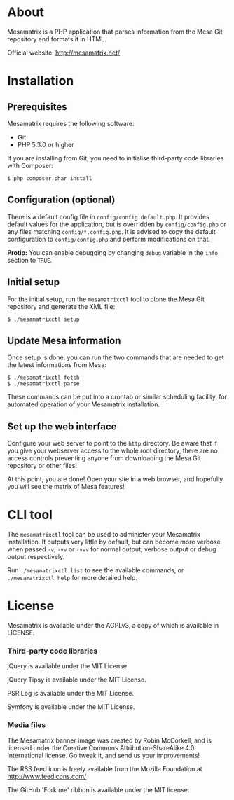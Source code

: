 # About

Mesamatrix is a PHP application that parses information from the Mesa Git
repository and formats it in HTML.

Official website: http://mesamatrix.net/

# Installation

## Prerequisites

Mesamatrix requires the following software:

 * Git
 * PHP 5.3.0 or higher

If you are installing from Git, you need to initialise third-party code
libraries with Composer:

    $ php composer.phar install

## Configuration (optional)

There is a default config file in `config/config.default.php`. It provides
default values for the application, but is overridden by `config/config.php`
or any files matching `config/*.config.php`. It is advised to copy the default
configuration to `config/config.php` and perform modifications on that.

**Protip:** You can enable debugging by changing `debug` variable in the `info`
section to `TRUE`.

## Initial setup

For the initial setup, run the `mesamatrixctl` tool to clone the Mesa Git
repository and generate the XML file:

    $ ./mesamatrixctl setup

## Update Mesa information

Once setup is done, you can run the two commands that are needed to get
the latest informations from Mesa:

    $ ./mesamatrixctl fetch
    $ ./mesamatrixctl parse

These commands can be put into a crontab or similar scheduling facility, for
automated operation of your Mesamatrix installation.

## Set up the web interface

Configure your web server to point to the `http` directory. Be aware that if
you give your webserver access to the whole root directory, there are no access
controls preventing anyone from downloading the Mesa Git repository or other
files!

At this point, you are done! Open your site in a web browser, and hopefully you
will see the matrix of Mesa features!

# CLI tool

The `mesamatrixctl` tool can be used to administer your Mesamatrix
installation. It outputs very little by default, but can become more verbose
when passed `-v`, `-vv` or `-vvv` for normal output, verbose output or debug
output respectively.

Run `./mesamatrixctl list` to see the available commands, or
`./mesamatrixctl help` for more detailed help.

# License

Mesamatrix is available under the AGPLv3, a copy of which is available in
LICENSE.

### Third-party code libraries

jQuery is available under the MIT License.

jQuery Tipsy is available under the MIT License.

PSR Log is available under the MIT License.

Symfony is available under the MIT License.

### Media files

The Mesamatrix banner image was created by Robin McCorkell, and is licensed
under the Creative Commons Attribution-ShareAlike 4.0 International license.
Go tweak it, and send us your improvements!

The RSS feed icon is freely available from the Mozilla Foundation at
http://www.feedicons.com/

The GitHub 'Fork me' ribbon is available under the MIT license.
